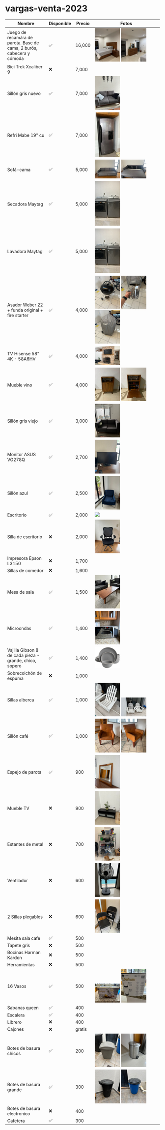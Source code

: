 # vargas-venta-2023

| Nombre                                                                | Disponible | Precio | Fotos                                                                                                                               |
| --------------------------------------------------------------------- | ---------- | ------ | ----------------------------------------------------------------------------------------------------------------------------------- |
| Juego de recamára de parota. Base de cama, 2 burós, cabecera y cómoda | ✅         | 16,000 | <img src='./img/cuarto 1.jpeg' width=40%> <img src='./img/cuarto 2.jpeg' width=40%>                                                 |
| Bici Trek Xcaliber 9                                                  | ❌         | 7,000  |                                                                                                                                     |
| Sillón gris nuevo                                                     | ✅         | 7,000  | <img src='./img/sillon gris nuevo.jpeg' width="40%">                                                                                |
| Refri Mabe 19" cu                                                     | ✅         | 7,000  | <img src='./img/refri mabe 19.jpeg' width="40%">                                                                                    |
| Sofá-cama                                                             | ✅         | 5,000  | <img src='./img/sofa cama 1.jpeg' width="40%"> <img src='./img/sofa cama 2.jpeg' width="40%">                                       |
| Secadora Maytag                                                       | ✅         | 5,000  | <img src='./img/lavadora y secadora.jpeg' width="40%">                                                                              |
| Lavadora Maytag                                                       | ✅         | 5,000  | <img src='./img/lavadora y secadora.jpeg' width="40%">                                                                              |
| Asador Weber 22 + funda original + fire starter                       | ✅         | 4,000  | <img src='./img/asador 1.jpeg' width="40%"> <img src='./img/asador 2.jpeg' width="40%"> <img src='./img/asador 3.jpeg' width="40%"> |
| TV Hisense 58" 4K - 58A6HV                                            | ✅         | 4,000  | <img src='./img/tv.jpeg' width="40%">                                                                                               |
| Mueble vino                                                           | ✅         | 4,000  | <img src='./img/vineta 1.jpeg' width="40%"> <img src='./img/vineta 2.jpeg' width="40%">                                             |
| Sillón gris viejo                                                     | ✅         | 3,000  | <img src='./img/sillon gris viejo.jpeg' width="40%">                                                                                |
| Monitor ASUS VG278Q                                                   | ✅         | 2,700  | <img src='./img/monitor.jpeg' width="40%">                                                                                          |
| Sillón azul                                                           | ✅         | 2,500  | <img src='./img/sillon azul.jpeg' width="40%">                                                                                      |
| Escritorio                                                            | ✅         | 2,000  | <img src='./img/escritorio.jpeg.jpeg' width="40%">                                                                                  |
| Silla de escritorio                                                   | ❌         | 2,000  | <img src='./img/silla escritorio.jpeg' width="40%">                                                                                 |
| Impresora Epson L3150                                                 | ❌         | 1,700  |                                                                                                                                     |
| Sillas de comedor                                                     | ❌         | 1,600  |                                                                                                                                     |
| Mesa de sala                                                          | ✅         | 1,500  | <img src='./img/mesa sala.jpeg' width="40%">                                                                                        |
| Microondas                                                            | ✅         | 1,400  | <img src='./img/microondas.jpeg' width="40%">                                                                                       |
| Vajilla Gibson 8 de cada pieza - grande, chico, sopero                | ✅         | 1,400  | <img src='./img/vajilla.jpg' width="40%">                                                                                           |
| Sobrecolchón de espuma                                                | ❌         | 1,000  |                                                                                                                                     |
| Sillas alberca                                                        | ✅         | 1,000  | <img src='./img/sillas alberca 1.jpeg' width="40%"> <img src='./img/sillas alberca 2.jpeg' width="40%">                             |
| Sillón café                                                           | ✅         | 1,000  | <img src='./img/sillon cafe 1.jpeg' width="40%"> <img src='./img/sillon cafe 2.jpeg' width="40%">                                   |
| Espejo de parota                                                      | ✅         | 900    | <img src='./img/espejo parota.jpeg' width="40%">                                                                                    |
| Mueble TV                                                             | ❌         | 900    | <img src='./img/mueble TV.jpeg' width="40%">                                                                                        |
| Estantes de metal                                                     | ❌         | 700    | <img src='./img/estante metal.jpeg' width="40%">                                                                                    |
| Ventilador                                                            | ❌         | 600    | <img src='./img/ventilador.jpeg' width="40%">                                                                                       |
| 2 Sillas plegables                                                    | ❌         | 600    | <img src='./img/sillas plegables.jpeg' width="40%">                                                                                 |
| Mesita sala cafe                                                      | ✅         | 500    |                                                                                                                                     |
| Tapete gris                                                           | ❌         | 500    |                                                                                                                                     |
| Bocinas Harman Kardon                                                 | ❌         | 500    |                                                                                                                                     |
| Herramientas                                                          | ❌         | 500    |                                                                                                                                     |
| 16 Vasos                                                              | ✅         | 500    | <img src='./img/vasos 1.jpeg' width="40%"> <img src='./img/vasos 2.jpeg' width="40%">                                               |
| Sabanas queen                                                         | ✅         | 400    |                                                                                                                                     |
| Escalera                                                              | ✅         | 400    |                                                                                                                                     |
| Librero                                                               | ❌         | 400    |                                                                                                                                     |
| Cajones                                                               | ❌         | gratis |                                                                                                                                     |
| Botes de basura chicos                                                | ✅         | 200    | <img src='./img/basura mediano.jpeg' width="40%"> <img src='./img/basura chico 2.jpeg' width="40%">                                 |
| Botes de basura grande                                                | ✅         | 300    | <img src='./img/basura grande.jpeg' width="40%"> <img src='./img/basura grande 2.jpeg' width="40%">                                 |
| Botes de basura electronico                                           | ❌         | 400    |                                                                                                                                     |
| Cafetera                                                              | ✅         | 300    |                                                                                                                                     |
